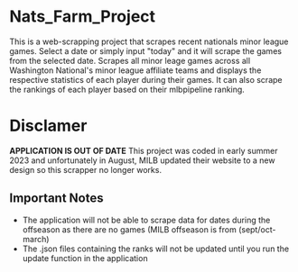 # Nats_Farm_Project
This is a web-scrapping project that scrapes recent nationals minor league games. Select a date or simply input "today" and it will scrape the games from the selected date. Scrapes all minor leage games across all Washington National's minor league affiliate teams and displays the respective statistics of each player during their games. It can also scrape the rankings of each player based on their mlbpipeline ranking.
# Disclamer
**APPLICATION IS OUT OF DATE**
This project was coded in early summer 2023 and unfortunately in August, MILB updated their website to a new design so this scrapper no longer works.
## Important Notes
* The application will not be able to scrape data for dates during the offseason as there are no games (MILB offseason is from (sept/oct-march)
* The .json files containing the ranks will not be updated until you run the update function in the application
  
